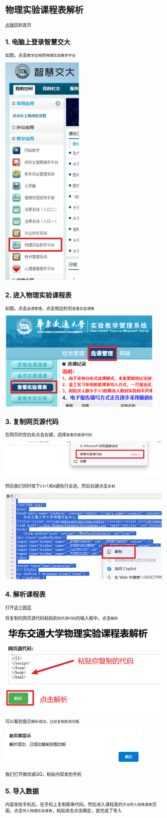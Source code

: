 # 物理实验课程表解析

[点我](../README.md)回到首页

## 1. 电脑上登录智慧交大

如图，点击`教学应用`的`物理实验教学平台`

![image](image.png)

## 2. 进入物理实验课程表

如图，点击`选课管理`，点击侧边栏的`查看实验课表`

![image](image-1.png)

## 3. 复制网页源代码

在网页的空白处点击右键，选择`查看页面源代码`

![image](image-2.png)

然后我们同时按下`Ctrl`和`A`键执行全选，然后右键点击`复制`

![image](image-3.png)

## 4. 解析课程表

打开[这个网页](https://eq_software.gitee.io/analysis-of-the-special-curriculum-schedule-of-ecjtu/wlsyjx.html)

将复制的网页源代码粘贴到`网页源代码`的输入框中，点击`解析`

![image](image-4.png)

可以看到提示`解析成功，已经复制到剪切板`

![image](image-5.png)

我们打开微信或QQ，粘贴内容发到手机

## 5. 导入数据

内容发给手机后，在手机上复制那串代码，然后进入课程表的`手动导入特殊课表`页面，点击`导入物理实验课表`，粘贴进去点击确定，就完成了导入